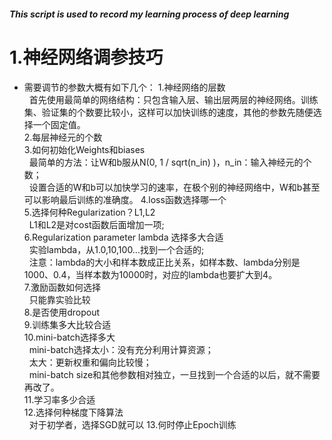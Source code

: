 ##### This script is used to record my learning process of deep learning
# 1.神经网络调参技巧
- 需要调节的参数大概有如下几个：
  1.神经网络的层数 <br/>
  &nbsp;&nbsp;首先使用最简单的网络结构：只包含输入层、输出层两层的神经网络。训练集、验证集的个数要比较小，这样可以加快训练的速度，其他的参数先随便选择一个固定值。 <br/>
  2.每层神经元的个数 <br/>
  3.如何初始化Weights和biases <br/>
  &nbsp;&nbsp;最简单的方法：让W和b服从N(0, 1 / sqrt(n_in) )，n_in：输入神经元的个数；<br/>
  &nbsp;&nbsp;设置合适的W和b可以加快学习的速率，在极个别的神经网络中，W和b甚至可以影响最后训练的准确度。
  4.loss函数选择哪一个 <br/>
  5.选择何种Regularization？L1,L2 <br/>
  &nbsp;&nbsp;L1和L2是对cost函数后面增加一项; <br/>
  6.Regularization parameter lambda 选择多大合适 <br/>
  &nbsp;&nbsp;实验lambda，从1.0,10,100…找到一个合适的; <br/>
  &nbsp;&nbsp;注意：lambda的大小和样本数成正比关系，如样本数、lambda分别是1000、0.4，当样本数为10000时，对应的lambda也要扩大到4。 <br/>
  7.激励函数如何选择 <br/>
  &nbsp;&nbsp;只能靠实验比较 <br/>
  8.是否使用dropout <br/>
  9.训练集多大比较合适 <br/>
  10.mini-batch选择多大 <br/>
  &nbsp;&nbsp;mini-batch选择太小：没有充分利用计算资源；<br/>
  &nbsp;&nbsp;太大：更新权重和偏向比较慢；<br/>
  &nbsp;&nbsp;mini-batch size和其他参数相对独立，一旦找到一个合适的以后，就不需要再改了。 <br/>
  11.学习率多少合适 <br/>
  12.选择何种梯度下降算法 <br/>
  &nbsp;&nbsp;对于初学者，选择SGD就可以
  13.何时停止Epoch训练 <br/>

